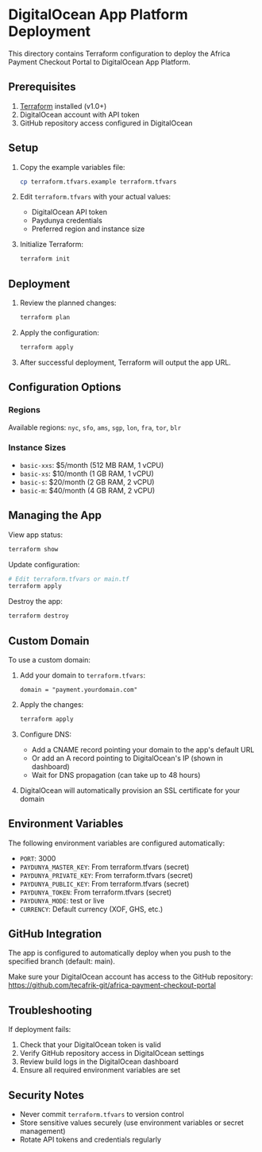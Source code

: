 # DigitalOcean App Platform Deployment

This directory contains Terraform configuration to deploy the Africa Payment Checkout Portal to DigitalOcean App Platform.

## Prerequisites

1. [Terraform](https://www.terraform.io/downloads.html) installed (v1.0+)
2. DigitalOcean account with API token
3. GitHub repository access configured in DigitalOcean

## Setup

1. Copy the example variables file:
   ```bash
   cp terraform.tfvars.example terraform.tfvars
   ```

2. Edit `terraform.tfvars` with your actual values:
   - DigitalOcean API token
   - Paydunya credentials
   - Preferred region and instance size

3. Initialize Terraform:
   ```bash
   terraform init
   ```

## Deployment

1. Review the planned changes:
   ```bash
   terraform plan
   ```

2. Apply the configuration:
   ```bash
   terraform apply
   ```

3. After successful deployment, Terraform will output the app URL.

## Configuration Options

### Regions
Available regions: `nyc`, `sfo`, `ams`, `sgp`, `lon`, `fra`, `tor`, `blr`

### Instance Sizes
- `basic-xxs`: $5/month (512 MB RAM, 1 vCPU)
- `basic-xs`: $10/month (1 GB RAM, 1 vCPU)
- `basic-s`: $20/month (2 GB RAM, 2 vCPU)
- `basic-m`: $40/month (4 GB RAM, 2 vCPU)

## Managing the App

View app status:
```bash
terraform show
```

Update configuration:
```bash
# Edit terraform.tfvars or main.tf
terraform apply
```

Destroy the app:
```bash
terraform destroy
```

## Custom Domain

To use a custom domain:

1. Add your domain to `terraform.tfvars`:
   ```hcl
   domain = "payment.yourdomain.com"
   ```

2. Apply the changes:
   ```bash
   terraform apply
   ```

3. Configure DNS:
   - Add a CNAME record pointing your domain to the app's default URL
   - Or add an A record pointing to DigitalOcean's IP (shown in dashboard)
   - Wait for DNS propagation (can take up to 48 hours)

4. DigitalOcean will automatically provision an SSL certificate for your domain

## Environment Variables

The following environment variables are configured automatically:
- `PORT`: 3000
- `PAYDUNYA_MASTER_KEY`: From terraform.tfvars (secret)
- `PAYDUNYA_PRIVATE_KEY`: From terraform.tfvars (secret)
- `PAYDUNYA_PUBLIC_KEY`: From terraform.tfvars (secret)
- `PAYDUNYA_TOKEN`: From terraform.tfvars (secret)
- `PAYDUNYA_MODE`: test or live
- `CURRENCY`: Default currency (XOF, GHS, etc.)

## GitHub Integration

The app is configured to automatically deploy when you push to the specified branch (default: main).

Make sure your DigitalOcean account has access to the GitHub repository:
https://github.com/tecafrik-git/africa-payment-checkout-portal

## Troubleshooting

If deployment fails:
1. Check that your DigitalOcean token is valid
2. Verify GitHub repository access in DigitalOcean settings
3. Review build logs in the DigitalOcean dashboard
4. Ensure all required environment variables are set

## Security Notes

- Never commit `terraform.tfvars` to version control
- Store sensitive values securely (use environment variables or secret management)
- Rotate API tokens and credentials regularly
